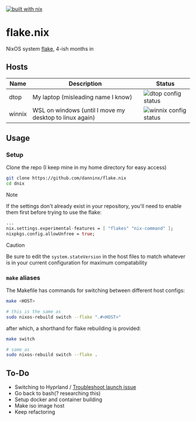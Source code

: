 [![built with nix](https://img.shields.io/static/v1?logo=nixos&logoColor=white&label=&message=Built%20with%20Nix&color=41439a)](https://builtwithnix.org)
# flake.nix

NixOS system [flake](https://nixos.wiki/wiki/Flakes), 4-ish months in

## Hosts

| **Name** | **Description** | **Status** |
| - | - | - |
| dtop | My laptop (misleading name I know) | ![dtop config status](https://img.shields.io/badge/1--23--25-evaluates-41439a)
| winnix | WSL on windows (until I move my desktop to linux again) | ![winnix config status](https://img.shields.io/badge/1--23--25-evaluates-41439a)

## Usage

### Setup
Clone the repo (I keep mine in my home directory for easy access)

```sh
git clone https://github.com/danninx/flake.nix
cd dnix
```

> [!NOTE]
> If the settings don't already exist in your repository, you'll need to enable them first before trying to use the flake:
```nix
...
nix.settings.experimental-features = [ "flakes" "nix-command" ];
nixpkgs.config.allowUnfree = true;
```

> [!CAUTION]
> Be sure to edit the `system.stateVersion` in the host files to match whatever is in your current configuration for maximum compatability

### `make` aliases
The Makefile has commands for switching between different host configs:
```sh
make <HOST>

# this is the same as
sudo nixos-rebuild switch --flake ".#<HOST>"
```

after which, a shorthand for flake rebuilding is provided:
```sh
make switch

# same as
sudo nixos-rebuild switch --flake .
```

## To-Do

- Switching to Hyprland / [Troubleshoot launch issue](https://github.com/hyprwm/Hyprland/issues/6967)
- Go back to bash(? researching this)
- Setup docker and container building
- Make iso image host
- Keep refactoring
